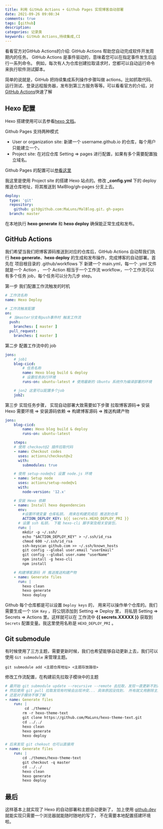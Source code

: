 ```yaml
---
title: 利用 GitHub Actions + Github Pages 实现博客自动部署
date: 2021-09-26 09:08:34
comments: true
tags: [github]
description: 
categories: 记录类
keywords: GitHub Actions,持续集成,CI
---
```

看看官方对GitHub Actions的介绍: GitHub Actions 帮助您自动完成软件开发周期内的任务。 GitHub Actions 是事件驱动的，意味着您可以在指定事件发生后运行一系列命令。 例如，每次有人为仓库创建拉取请求时，您都可以自动运行命令来执行软件测试脚本。

简单的说就是，GitHub 把持续集成系列操作步骤叫做 actions。比如抓取代码、运行测试、登录远程服务器，发布到第三方服务等等。可以看看官方的介绍，对[GitHub Actions](https://docs.github.com/cn/actions/learn-github-actions/introduction-to-github-actions)快速了解
<!--more -->

## Hexo 配置

Hexo 搭建使用可以去参看[hexo 文档](https://hexo.io/zh-cn/index.html)。

Github Pages 支持两种模式
- User or organization site: 新建一个 username.github.io 的仓库，每个用户只能建立一个。
- Project site: 在对应仓库 Setting => pages 进行配置，如果有多个需要配置独立域名。

Github Pages 的配置可以[参看这里](https://pages.github.com/)

我这里是使用 Project site 的搭建 Hexo 站点的。修改 **_config.yml** 下的 deploy 推送仓库地址，将其推送到 MalBlog/gh-pages 分支上去。
``` yml
deploy:
  type: 'git'
  repository: 
    github: git@github.com:MaLuns/MalBlog.git，gh-pages
  branch: master
```
在本地执行 **hexo generate** 和 **hexo deploy** 确保能正常生成和发布。

## GitHub Actions

我们希望当我们把博客源码推送到对应的仓库后，GitHub Actions 自动帮我们执行 **hexo generate**、**hexo deploy** 的生成和发布操作，完成博客的自动部署。首先在 项目根目录的 .github/workflows 下 新建一个 main.yml，每一个 .yml 文件就是一个 Action ， 一个 Action  相当于一个工作流 workflow，一个工作流可以有多个任务 job，每个任务可以分为几步 step。

第一步 我们配置工作流触发的时机
```yml
# 工作流名称
name: Hexo Deploy

# 工作流触发配置
on:
  # 当master分支有push事件时 触发工作流
  push:
    branches: [ master ]
  pull_request:
    branches: [ master ]
```
第二步 配置工作流中的 job

```yml
jons:
    # job1
    blog-cicd:
        # 任务名称
        name: Hexo blog build & deploy
        # 设置任务执行环境
        runs-on: ubuntu-latest # 使用最新的 Ubuntu 系统作为编译部署的环境

    # jon2 这里可以配置多个job
    job2:
```
第三步 实现任务步骤， 实现自动部署大致需要如下步骤
拉取博客源码=> 安装 Hexo 需要环境 => 安装源码依赖 => 构建博客源码 => 推送构建产物 

```yml
jons:
    blog-cicd:
        name: Hexo blog build & deploy
        runs-on: ubuntu-latest

    steps:
    # 使用 checkout@2 插件拉取代码
    - name: Checkout codes
      uses: actions/checkout@v2 
      with: 
        submodules: true

    # 使用 setup-node@v1 设置 node.js 环境
    - name: Setup node
      uses: actions/setup-node@v1
      with:
        node-version: '12.x'

    # 安装 Hexo 依赖
    - name: Install hexo dependencies
      env:
        #设置环境变量 仓库私钥， 用来在构建完成后 推送到仓库
        ACTION_DEPLOY_KEY: ${{ secrets.HEXO_DEPLOY_PRI }}
      # 设置 ssh 私钥， 下载 hexo-cli 脚手架及相关安装包， 
      run: |
        mkdir -p ~/.ssh/
        echo "$ACTION_DEPLOY_KEY" > ~/.ssh/id_rsa
        chmod 600 ~/.ssh/id_rsa
        ssh-keyscan github.com >> ~/.ssh/known_hosts
        git config --global user.email "userEmail"
        git config --global user.name "userName"
        npm install -g hexo-cli
        npm install

    # 构建博客源码 并 推送推送构建产物
    - name: Generate files
      run: |
        hexo clean
        hexo generate
        hexo deploy
```
Github 每个仓库都是可以设置 `Deploy keys` 的， 用来可以操作单个仓库的。我们需要生成一个 `SSH Key` ，将公钥添加到 Setting => Deploy 里， 将私钥 Setting => Secrets => Actions 里。这样就可以在 工作流中 **{{ secrets.XXXXX }}** 获取到 `Secrets` 配置变量。我这里使用名称是 `HEXO_DEPLOY_PRI` 。


## Git submodule

有时候使用了三方主题，需要更新时候，我们也希望能够自动更新上去，我们可以使用 `Git submodule` 来管理主题。
```shell
git submodule add <主题仓库地址> <主题存放路径>
```
修改工作流配置，在构建前先拉取子模块中的主题
```yml
# 最开始 git submodule update --recursive --remote 去拉取，发现一直更新不到最新的
# 然后使用 git pull 拉取发现有时候会出现冲突... 具体原因没找到， 所有就又用删除主题文件，重新 git clone 拉取方法
# 还是对子模块不够了解
- name: Generate files
    run: |
         cd ./themes/
        rm -r hexo-theme-text
        git clone https://github.com/MaLuns/hexo-theme-text.git
        cd ../../
        hexo clean
        hexo generate
        hexo deploy

# 后来发现 git chekout 也可以直接用
- name: Generate files
    run: |
        cd ./themes/hexo-theme-text
        git checkout -q master
        cd ../../
        hexo clean
        hexo generate
        hexo deploy
```

## 最后
这样基本上就实现了 Hexo 的自动部署和主题自动更新了， 加上使用 [github.dev](https://github.dev/) 就能实现只需要一个浏览器就能随时随地的写了， 不在需要本地配置搭建环境啦。